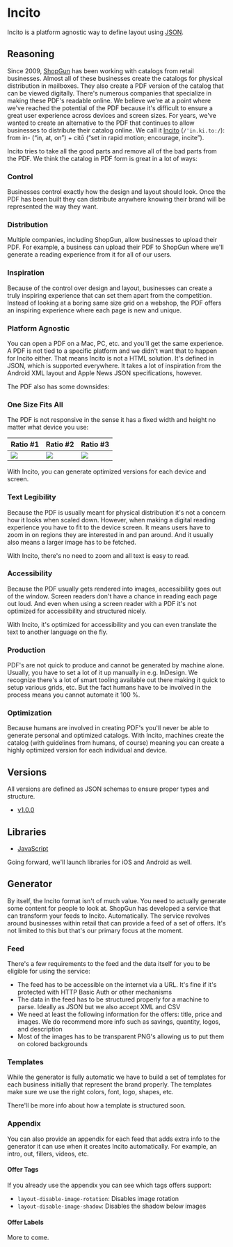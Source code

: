 # Incito

Incito is a platform agnostic way to define layout using [JSON](https://www.json.org).

## Reasoning

Since 2009, [ShopGun](https://shopgun.com) has been working with catalogs from retail businesses. Almost all of these businesses create the catalogs for physical distribution in mailboxes. They also create a PDF version of the catalog that can be viewed digitally. There's numerous companies that specialize in making these PDF's readable online. We believe we're at a point where we've reached the potential of the PDF because it's difficult to ensure a great user experience across devices and screen sizes. For years, we've wanted to create an alternative to the PDF that continues to allow businesses to distribute their catalog online. We call it [Incito](https://en.wiktionary.org/wiki/incito) (`/ˈin.ki.toː/`): from in- (“in, at, on”) +‎ citō (“set in rapid motion; encourage, incite”).

Incito tries to take all the good parts and remove all of the bad parts from the PDF. We think the catalog in PDF form is great in a lot of ways:

###  Control

Businesses control exactly how the design and layout should look. Once the PDF has been built they can distribute anywhere knowing their brand will be represented the way they want.

### Distribution

Multiple companies, including ShopGun, allow businesses to upload their PDF. For example, a business can upload their PDF to ShopGun where we'll generate a reading experience from it for all of our users.

### Inspiration

Because of the control over design and layout, businesses can create a truly inspiring experience that can set them apart from the competition. Instead of looking at a boring same size grid on a webshop, the PDF offers an inspiring experience where each page is new and unique.

### Platform Agnostic

You can open a PDF on a Mac, PC, etc. and you'll get the same experience. A PDF is not tied to a specific platform and we didn't want that to happen for Incito either. That means Incito is not a HTML solution. It's defined in JSON, which is supported everywhere. It takes a lot of inspiration from the Android XML layout and Apple News JSON specifications, however.

The PDF also has some downsides:

### One Size Fits All

The PDF is not responsive in the sense it has a fixed width and height no matter what device you use:

Ratio #1 | Ratio #2 | Ratio #3
--- | --- | ---
![](https://i.imgur.com/O2YBbRW.jpg) | ![](https://i.imgur.com/aAhnNaN.jpg) | ![](https://i.imgur.com/tLCQcq7.jpg)

With Incito, you can generate optimized versions for each device and screen.

### Text Legibility

Because the PDF is usually meant for physical distribution it's not a concern how it looks when scaled down. However, when making a digital reading experience you have to fit to the device screen. It means users have to zoom in on regions they are interested in and pan around. And it usually also means a larger image has to be fetched.

With Incito, there's no need to zoom and all text is easy to read.

### Accessibility

Because the PDF usually gets rendered into images, accessibility goes out of the window. Screen readers don't have a chance in reading each page out loud. And even when using a screen reader with a PDF it's not optimized for accessibility and structured nicely.

With Incito, it's optimized for accessibility and you can even translate the text to another language on the fly.

### Production

PDF's are not quick to produce and cannot be generated by machine alone. Usually, you have to set a lot of it up manually in e.g. InDesign. We recognize there's a lot of smart tooling available out there making it quick to setup various grids, etc. But the fact humans have to be involved in the process means you cannot automate it 100 %.

### Optimization

Because humans are involved in creating PDF's you'll never be able to generate personal and optimized catalogs. With Incito, machines create the catalog (with guidelines from humans, of course) meaning you can create a highly optimized version for each individual and device.

## Versions

All versions are defined as JSON schemas to ensure proper types and structure.

- [v1.0.0](/schemas/v1.0.0.json)

## Libraries

- [JavaScript](https://github.com/shopgun/incito-browser)

Going forward, we'll launch libraries for iOS and Android as well.

## Generator

By itself, the Incito format isn't of much value. You need to actually generate some content for people to look at. ShopGun has developed a service that can transform your feeds to Incito. Automatically. The service revolves around businesses within retail that can provide a feed of a set of offers. It's not limited to this but that's our primary focus at the moment.

### Feed

There's a few requirements to the feed and the data itself for you to be eligible for using the service:

- The feed has to be accessible on the internet via a URL. It's fine if it's protected with HTTP Basic Auth or other mechanisms
- The data in the feed has to be structured properly for a machine to parse. Ideally as JSON but we also accept XML and CSV
- We need at least the following information for the offers: title, price and images. We do recommend more info such as savings, quantity, logos, and description
- Most of the images has to be transparent PNG's allowing us to put them on colored backgrounds

### Templates

While the generator is fully automatic we have to build a set of templates for each business initially that represent the brand properly. The templates make sure we use the right colors, font, logo, shapes, etc.

There'll be more info about how a template is structured soon.

### Appendix

You can also provide an appendix for each feed that adds extra info to the generator it can use when it creates Incito automatically. For example, an intro, out, fillers, videos, etc.

#### Offer Tags

If you already use the appendix you can see which tags offers support:

- `layout-disable-image-rotation`: Disables image rotation
- `layout-disable-image-shadow`: Disables the shadow below images

#### Offer Labels

More to come.